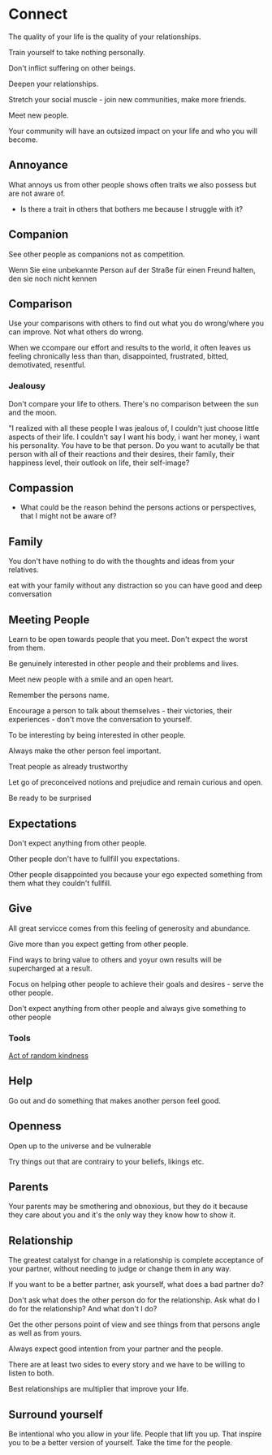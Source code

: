 # Connect

The quality of your life is the quality of your relationships.

Train yourself to take nothing personally.

Don't inflict suffering on other beings.

Deepen your relationships.

Stretch your social muscle - join new communities, make more friends.

Meet new people.

Your community will have an outsized impact on your life and who you will become.

## Annoyance

What annoys us from other people shows often traits we also possess but are not aware of.

- Is there a trait in others that bothers me because I struggle with it?

## Companion

See other people as companions not as competition.

Wenn Sie eine unbekannte Person auf der Straße für einen Freund halten, den sie noch nicht kennen

## Comparison

Use your comparisons with others to find out what you do wrong/where you can improve. Not what others do wrong.

When we ccompare our effort and results to the world, it often leaves us feeling chronically less than than, disappointed, frustrated, bitted, demotivated, resentful.

### Jealousy

Don't compare your life to others. There's no comparison between the sun and the moon.

"I realized with all these people I was jealous of, I couldn't just choose
little aspects of their life. I couldn't say I want his body, i want her money, i want his personality. You have to be that person. Do you want to acutally be that person with all of their reactions and their desires, their family, their happiness level, their outlook on life, their self-image?

## Compassion

- What could be the reason behind the persons actions or perspectives, that I might not be aware of?

## Family

You don't have nothing to do with the thoughts and ideas from your relatives.

eat with your family without any distraction so you can have good and deep conversation

## Meeting People

Learn to be open towards people that you meet. Don't expect the worst from them.

Be genuinely interested in other people and their problems and lives.

Meet new people with a smile and an open heart.

Remember the persons name.

Encourage a person to talk about themselves - their victories, their experiences - don't move the conversation to yourself.

To be interesting by being interested in other people.

Always make the other person feel important.

Treat people as already trustworthy

Let go of preconceived notions and prejudice and remain curious and open.

Be ready to be surprised

## Expectations

Don't expect anything from other people.

Other people don't have to fullfill you expectations.

Other people disappointed you because your ego expected something from them what they couldn't fullfill.

## Give

All great servicce comes from this feeling of generosity and abundance.

Give more than you expect getting from other people.

Find ways to bring value to others and yoyur own results will be supercharged at a result.

Focus on helping other people to achieve their goals and desires - serve the other people.

Don't expect anything from other people and always give something to other people

### Tools

[Act of random kindness](../Tools/ActOfRandomKindness.md)

## Help

Go out and do something that makes another person feel good.

## Openness

Open up to the universe and be vulnerable

Try things out that are contrairy to your beliefs, likings etc.

## Parents

Your parents may be smothering and obnoxious, but they do it because they care about you and it's the only way they know how to show it.

## Relationship

The greatest catalyst for change in a relationship is complete acceptance of your partner, without needing to judge or change them in any way.

If you want to be a better partner, ask yourself, what does a bad partner do?

Don't ask what does the other person do for the relationship. Ask what do I do for the relationship? And what don't I do?

Get the other persons point of view and see things from that persons angle as well as from yours.

Always expect good intention from your partner and the people.

There are at least two sides to every story and we have to be willing to listen to both.

Best relationships are multiplier that improve your life.

## Surround yourself

Be intentional who you allow in your life.
People that lift you up. That inspire you to be a better version of yourself.
Take the time for the people.
